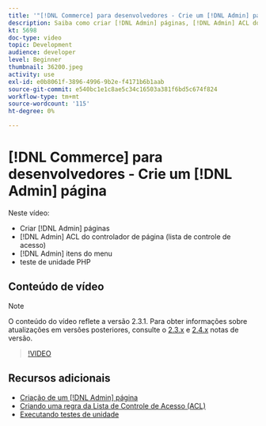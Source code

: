 ```yaml
---
title: '"[!DNL Commerce] para desenvolvedores - Crie um [!DNL Admin] página"'
description: Saiba como criar [!DNL Admin] páginas, [!DNL Admin] ACL do controlador de página (lista de controle de acesso) e fazer teste de unidade.
kt: 5698
doc-type: video
topic: Development
audience: developer
level: Beginner
thumbnail: 36200.jpeg
activity: use
exl-id: e0b8061f-3896-4996-9b2e-f4171b6b1aab
source-git-commit: e540bc1e1c8ae5c34c16503a381f6bd5c674f824
workflow-type: tm+mt
source-wordcount: '115'
ht-degree: 0%

---
```


# [!DNL Commerce] para desenvolvedores - Crie um [!DNL Admin] página

Neste vídeo:

- Criar [!DNL Admin] páginas
- [!DNL Admin] ACL do controlador de página (lista de controle de acesso)
- [!DNL Admin] itens do menu
- teste de unidade PHP

## Conteúdo de vídeo

>[!NOTE]
>
>O conteúdo do vídeo reflete a versão 2.3.1. Para obter informações sobre atualizações em versões posteriores, consulte o [ 2.3.x](https://devdocs.magento.com/guides/v2.3/release-notes/bk-release-notes.html) e [2.4.x](https://devdocs.magento.com/guides/v2.4/release-notes/bk-release-notes.html) notas de versão.

>[!VIDEO](https://video.tv.adobe.com/v/36200?quality=12&learn=on)

## Recursos adicionais

- [Criação de um [!DNL Admin] página](https://devdocs.magento.com/guides/v2.4/ext-best-practices/extension-coding/example-module-adminpage.html)
- [Criando uma regra da Lista de Controle de Acesso (ACL)](https://devdocs.magento.com/guides/v2.4/ext-best-practices/tutorials/create-access-control-list-rule.html)
- [Executando testes de unidade](https://devdocs.magento.com/guides/v2.4/test/unit/unit_test_execution.html)
